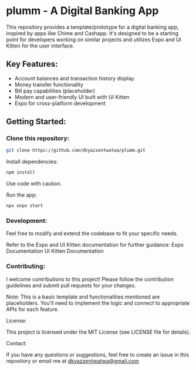 # plumm - A Digital Banking App

This repository provides a template/prototype for a digital banking app, inspired by apps like Chime and Cashapp. It's designed to be a starting point for developers working on similar projects and utilizes Expo and UI Kitten for the user interface.

## Key Features:

- Account balances and transaction history display
- Money transfer functionality
- Bill pay capabilities (placeholder)
- Modern and user-friendly UI built with UI Kitten
- Expo for cross-platform development

## Getting Started:

### Clone this repository:

```bash
git clone https://github.com/dkyazzentwatwa/plumm.git
```

Install dependencies:
```javascript
npm install
```
Use code with caution.

Run the app:
```javascript
npx expo start
```
### Development:

Feel free to modify and extend the codebase to fit your specific needs.

Refer to the Expo and UI Kitten documentation for further guidance:
Expo Documentation
UI Kitten Documentation

### Contributing:

I welcome contributions to this project! Please follow the contribution guidelines and submit pull requests for your changes.

Note: This is a basic template and functionalities mentioned are placeholders. You'll need to implement the logic and connect to appropriate APIs for each feature.

License:

This project is licensed under the MIT License (see LICENSE file for details).

Contact:

If you have any questions or suggestions, feel free to create an issue in this repository or email me at dkyazzentwatwa@gmail.com
